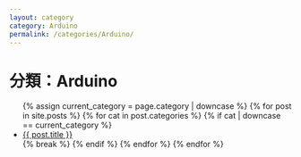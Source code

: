 ```yaml
---
layout: category
category: Arduino
permalink: /categories/Arduino/
---
```


<h1>分類：Arduino</h1>

<ul>
  {% assign current_category = page.category | downcase %}
  {% for post in site.posts %}
    {% for cat in post.categories %}
      {% if cat | downcase == current_category %}
        <li><a href="{{ post.url }}">{{ post.title }}</a></li>
        {% break %}
      {% endif %}
    {% endfor %}
  {% endfor %}
</ul>